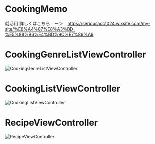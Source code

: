 # CookingMemo
就活用
詳しくはこちら　ー＞　https://seriousacc1024.wixsite.com/my-site/%E8%A4%87%E8%A3%BD-%E5%88%B6%E4%BD%9C%E7%89%A9


# CookingGenreListViewController
![CookingGenreListViewController](https://user-images.githubusercontent.com/34275225/109038874-897fc900-770f-11eb-8463-1ee69ee36cb3.png)

# CookingListViewController
![CookingListViewController](https://user-images.githubusercontent.com/34275225/109038975-a74d2e00-770f-11eb-97e4-7ba7c5f05b2a.png)

# RecipeViewController
![RecipeViewController](https://user-images.githubusercontent.com/34275225/109039049-b8963a80-770f-11eb-94fd-917cec4ff309.png)
